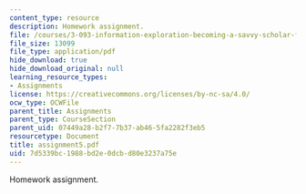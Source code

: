 ```yaml
---
content_type: resource
description: Homework assignment.
file: /courses/3-093-information-exploration-becoming-a-savvy-scholar-fall-2006/7d5339bc1988bd2e0dcbd80e3237a75e_assignment5.pdf
file_size: 13099
file_type: application/pdf
hide_download: true
hide_download_original: null
learning_resource_types:
- Assignments
license: https://creativecommons.org/licenses/by-nc-sa/4.0/
ocw_type: OCWFile
parent_title: Assignments
parent_type: CourseSection
parent_uid: 07449a28-b2f7-7b37-ab46-5fa2282f3eb5
resourcetype: Document
title: assignment5.pdf
uid: 7d5339bc-1988-bd2e-0dcb-d80e3237a75e
---
```

Homework assignment.